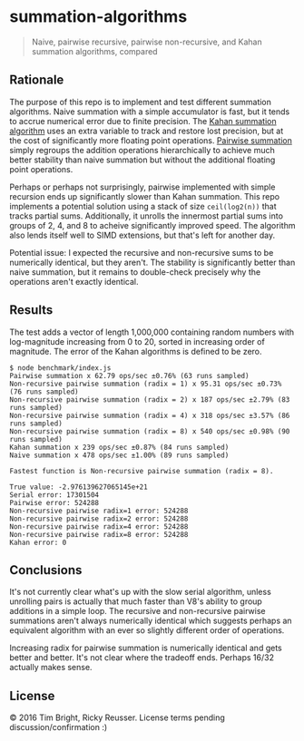 # summation-algorithms

> Naive, pairwise recursive, pairwise non-recursive, and Kahan summation algorithms, compared

## Rationale

The purpose of this repo is to implement and test different summation algorithms. Naive summation with a simple accumulator is fast, but it tends to accrue numerical error due to finite precision. The [Kahan summation algorithm](https://en.wikipedia.org/wiki/Kahan_summation_algorithm) uses an extra variable to track and restore lost precision, but at the cost of significantly more floating point operations. [Pairwise summation](https://en.wikipedia.org/wiki/Pairwise_summation) simply regroups the addition operations hierarchically to achieve much better stability than naive summation but without the additional floating point operations.

Perhaps or perhaps not surprisingly, pairwise implemented with simple recursion ends up significantly slower than Kahan summation. This repo implements a potential solution using a stack of size `ceil(log2(n))` that tracks partial sums. Additionally, it unrolls the innermost partial sums into groups of 2, 4, and 8 to acheive significantly improved speed. The algorithm also lends itself well to SIMD extensions, but that's left for another day.

Potential issue: I expected the recursive and non-recursive sums to be numerically identical, but they aren't. The stability is significantly better than naive summation, but it remains to double-check precisely why the operations aren't exactly identical.

## Results

The test adds a vector of length 1,000,000 containing random numbers with log-magnitude increasing from 0 to 20, sorted in increasing order of magnitude. The error of the Kahan algorithms is defined to be zero.

```
$ node benchmark/index.js
Pairwise summation x 62.79 ops/sec ±0.76% (63 runs sampled)
Non-recursive pairwise summation (radix = 1) x 95.31 ops/sec ±0.73% (76 runs sampled)
Non-recursive pairwise summation (radix = 2) x 187 ops/sec ±2.79% (83 runs sampled)
Non-recursive pairwise summation (radix = 4) x 318 ops/sec ±3.57% (86 runs sampled)
Non-recursive pairwise summation (radix = 8) x 540 ops/sec ±0.98% (90 runs sampled)
Kahan summation x 239 ops/sec ±0.87% (84 runs sampled)
Naive summation x 478 ops/sec ±1.00% (89 runs sampled)
 
Fastest function is Non-recursive pairwise summation (radix = 8).
 
True value: -2.976139627065145e+21
Serial error: 17301504
Pairwise error: 524288
Non-recursive pairwise radix=1 error: 524288
Non-recursive pairwise radix=2 error: 524288
Non-recursive pairwise radix=4 error: 524288
Non-recursive pairwise radix=8 error: 524288
Kahan error: 0
```

## Conclusions

It's not currently clear what's up with the slow serial algorithm, unless unrolling pairs is actually that much faster than V8's ability to group additions in a simple loop. The recursive and non-recursive pairwise summations aren't always numerically identical which suggests perhaps an equivalent algorithm with an ever so slightly different order of operations.

Increasing radix for pairwise summation is numerically identical and gets better and better. It's not clear where the tradeoff ends. Perhaps 16/32 actually makes sense.


## License

&copy; 2016 Tim Bright, Ricky Reusser. License terms pending discussion/confirmation :)
